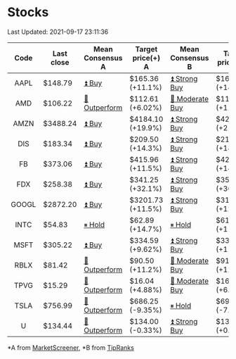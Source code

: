 # Stocks
Last Updated: 2021-09-17 23:11:36

|Code|Last close|Mean Consensus A|Target price(+) A|Mean Consensus B|Target price(+) B|
|:--:|-|-|-|-|-|
|AAPL|$148.79|[⏫ Buy](https://m.marketscreener.com/quote/stock/-4849/)|$165.36 (+11.1%)|[⏫ Strong Buy](https://www.tipranks.com/stocks/aapl/forecast)|$168.29 (+14.60%)|
|AMD|$106.22|[🔼 Outperform](https://m.marketscreener.com/quote/stock/-19475876/)|$112.61 (+6.02%)|[🔼 Moderate Buy](https://www.tipranks.com/stocks/amd/forecast)|$115.92 (+11.59%)|
|AMZN|$3488.24|[⏫ Buy](https://m.marketscreener.com/quote/stock/-12864605/)|$4184.10 (+19.9%)|[⏫ Strong Buy](https://www.tipranks.com/stocks/amzn/forecast)|$4225.13 (+21.12%)|
|DIS|$183.34|[⏫ Buy](https://m.marketscreener.com/quote/stock/-4842/)|$209.50 (+14.3%)|[⏫ Strong Buy](https://www.tipranks.com/stocks/dis/forecast)|$217.00 (+18.36%)|
|FB|$373.06|[⏫ Buy](https://m.marketscreener.com/quote/stock/-10547141/)|$415.96 (+11.5%)|[⏫ Strong Buy](https://www.tipranks.com/stocks/fb/forecast)|$421.86 (+14.46%)|
|FDX|$258.38|[⏫ Buy](https://m.marketscreener.com/quote/stock/-12585/)|$341.25 (+32.1%)|[⏫ Strong Buy](https://www.tipranks.com/stocks/fdx/forecast)|$350.42 (+36.80%)|
|GOOGL|$2872.20|[⏫ Buy](https://m.marketscreener.com/quote/stock/-24203373/)|$3201.73 (+11.5%)|[⏫ Strong Buy](https://www.tipranks.com/stocks/googl/forecast)|$3198.86 (+12.61%)|
|INTC|$54.83|[⏸ Hold](https://m.marketscreener.com/quote/stock/-4829/)|$62.89 (+14.7%)|[⏸ Hold](https://www.tipranks.com/stocks/intc/forecast)|$61.14 (+11.51%)|
|MSFT|$305.22|[⏫ Buy](https://m.marketscreener.com/quote/stock/-4835/)|$334.59 (+9.62%)|[⏫ Strong Buy](https://www.tipranks.com/stocks/msft/forecast)|$334.55 (+11.57%)|
|RBLX|$81.42|[🔼 Outperform](https://m.marketscreener.com/quote/stock/-117793644/)|$90.50 (+11.2%)|[🔼 Moderate Buy](https://www.tipranks.com/stocks/rblx/forecast)|$91.71 (+12.64%)|
|TPVG|$15.29|[🔼 Outperform](https://m.marketscreener.com/quote/stock/-15933327/)|$16.04 (+4.88%)|[🔼 Moderate Buy](https://www.tipranks.com/stocks/tpvg/forecast)|$16.33 (+6.38%)|
|TSLA|$756.99|[🔼 Outperform](https://m.marketscreener.com/quote/stock/-6344549/)|$686.25 (-9.35%)|[⏸ Hold](https://www.tipranks.com/stocks/tsla/forecast)|$697.90 (-7.51%)|
|U|$134.44|[🔼 Outperform](https://m.marketscreener.com/quote/stock/-112492634/)|$134.00 (-0.33%)|[⏫ Strong Buy](https://www.tipranks.com/stocks/u/forecast)|$137.55 (+0.61%)|


*A from [MarketScreener](https://www.marketscreener.com), *B from [TipRanks](https://www.tipranks.com)
